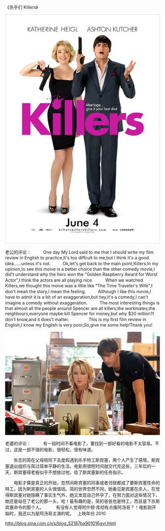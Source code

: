 《杀手们 Killers》

			
![](./img/52187ba9tcd41b0dc6d6f&690.jpg)

<p align="left">老公的评论：
 
　　One day My Lord said to me that I should write my film review
in English to practice,It's too diffcult to me,but I think it's a
good idea......unless it's not.
 
　　Ok,let's get back to the main
point,Killers.In my opinion,to see this moive is a better choice
than the other comedy movie,I did't understand why the hero won the
"Golden Raspberry Award for Worst Actor",I think the actors are all
playing nice.
 
　　When we watched Killers,we thought this moive was a little
like "The Time Traveler's Wife",I don't mean the story,I mean the
feeling.
 
　　Although I like this movie,I have to admit it is a bit of an
exaggeration,but hey,it's a comedy,I can't imagine a comedy without
exaggeration.
 
　　The most interesting things is that almost all the people
around Spencer are all killers,the workmates,the
neighbours,everyone maybe kill Spencer for money,but why $20
million?I don't know,and it does't matter.
　　
　　This is my first film review in English,I know my English is very
poor,So,give me some help!Thank you!
<a href="http://photo.blog.sina.com.cn/showpic.html#blogid=52187ba901016gvr&url=http://s13.sinaimg.cn/orignal/52187ba9tcd41a3a2379c" target="_blank"></a>

![](./img/52187ba9tcd41a511d93a&690.jpg)

老婆的评论：
 
　　有一段时间不看电影了，要找到一部好看的电影不太容易。不过，这是一部不错的电影，很轻松，很有味道。
 

　　失恋的简在父母陪同下去度假遇到杀手特工斯宾塞，两个人产生了感情，斯宾塞退出组织与简过简单平静的生活。电影用很短时间就交代完这些，三年后的一天，斯宾塞得老板似乎不想放过他，给了斯宾塞新的任务指示。
 

　　电影才算是真正的开始，忽然间斯宾塞的同事或者邻居都成了要斯宾塞性命的特工，因为斯宾塞的人头很值钱。简的世界忽然不同，她看见斯宾塞在杀人，在觉得斯宾塞对她隐瞒了事实生气外，她又发现自己怀孕了，在努力面对这些情况下，她还是站在了老公的那一头，哈！最有趣的是，简的爸爸也是特工，而且是下杀斯宾塞命令的那个人。
 
　　有没有人觉得阿什顿·库彻有点像阿汤哥？！电影刚开始时，我还以为是阿汤哥主演的呢。
 
上映年份 2010							
		
http://blog.sina.com.cn/s/blog_52187ba901016gvr.html
